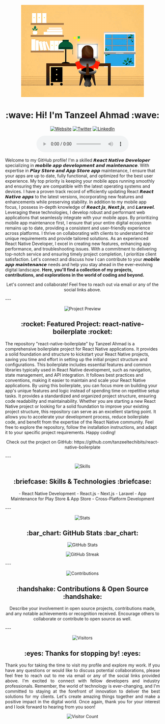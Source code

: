 <p align="center">
  <img src="https://github.com/abdulmateentechbits/gif/blob/master/JXA0.gif" alt="Animated README">
</p>
<h1 align="center">:wave: Hi! I'm Tanzeel Ahmad :wave:</h1>
<p align="center">
  <a href="https://techibits.com/abdul-mateen/"><img src="https://img.shields.io/badge/Portfolio-blue" alt="Website"></a>
  <a href="https://twitter.com/mateenchitrali"><img src="https://img.shields.io/badge/Twitter-blue" alt="Twitter"></a>
  <a href="https://www.linkedin.com/in/abdulmateenchitrali/"><img src="https://img.shields.io/badge/LinkedIn-blue" alt="LinkedIn"></a>
</p>
<!-- Add the audio player here -->
<p align="center">
  <audio controls>
    <source src="https://github.com/tanzeeltechibits/tanzeeltechibits/blob/master/Relaxing%20Music%20(No%20Copyright)%20-%20_Shine_%20by%20Onycs.mp3" type="audio/mpeg">
    Your browser does not support the audio element.
  </audio>
</p>
<p align="left">
  Welcome to my GitHub profile! I'm a skilled 𝙍𝙚𝙖𝙘𝙩 𝙉𝙖𝙩𝙞𝙫𝙚 𝘿𝙚𝙫𝙚𝙡𝙤𝙥𝙚𝙧 specializing in 𝙢𝙤𝙗𝙞𝙡𝙚 𝙖𝙥𝙥 𝙙𝙚𝙫𝙚𝙡𝙤𝙥𝙢𝙚𝙣𝙩 𝙖𝙣𝙙 𝙢𝙖𝙞𝙣𝙩𝙚𝙣𝙖𝙣𝙘𝙚. With expertise in 𝙋𝙡𝙖𝙮 𝙎𝙩𝙤𝙧𝙚 𝙖𝙣𝙙 𝘼𝙥𝙥 𝙎𝙩𝙤𝙧𝙚 𝙖𝙥𝙥 maintenance, I ensure that your apps are up to date, fully functional, and optimized for the best user experience.
My top priority is keeping your mobile apps running smoothly and ensuring they are compatible with the latest operating systems and devices. I have a proven track record of efficiently updating React 𝙍𝙚𝙖𝙘𝙩 𝙉𝙖𝙩𝙞𝙫𝙚 𝙖𝙥𝙥𝙨 to the latest versions, incorporating new features and enhancements while preserving stability.
In addition to my mobile app focus, I possess in-depth knowledge of 𝙍𝙚𝙖𝙘𝙩.𝙟𝙨, 𝙉𝙚𝙭𝙩.𝙟𝙨, and 𝙇𝙖𝙧𝙖𝙫𝙚𝙡. Leveraging these technologies, I develop robust and performant web applications that seamlessly integrate with your mobile apps. By prioritizing mobile app maintenance first, I ensure that your entire digital ecosystem remains up to date, providing a consistent and user-friendly experience across platforms.
I thrive on collaborating with clients to understand their unique requirements and provide tailored solutions. As an experienced React Native Developer, I excel in creating new features, enhancing app performance, and troubleshooting issues. With a commitment to delivering top-notch service and ensuring timely project completion, I prioritize client satisfaction.
Let's connect and discuss how I can contribute to your 𝙢𝙤𝙗𝙞𝙡𝙚 𝙖𝙥𝙥 𝙢𝙖𝙞𝙣𝙩𝙚𝙣𝙖𝙣𝙘𝙚 needs and help you stay ahead in the ever-evolving digital landscape.
<b>Here, you'll find a collection of my projects, contributions, and explorations in the world of coding and beyond.</b>
</p>
<p align="center">
  Let's connect and collaborate! Feel free to reach out via email or any of the social links above.
</p>
---
<p align="center">
  <img src="https://github.com/tanzeeltechibits/gif/blob/master/7LDs.gif" alt="Project Preview">
</p>
<h2 align="center">:rocket: Featured Project: react-native-boilerplate :rocket:</h2>
<p align="left">
  The repository "react-native-boilerplate" by Tanzeel Ahmad is a comprehensive boilerplate project for React Native applications. It provides a solid foundation and structure to kickstart your React Native projects, saving you time and effort in setting up the initial project structure and configurations.
This boilerplate includes essential features and common libraries typically used in React Native development, such as navigation, state management, and API integration. It follows best practices and conventions, making it easier to maintain and scale your React Native applications.
By using this boilerplate, you can focus more on building your app's unique features and logic instead of spending time on repetitive setup tasks. It provides a standardized and organized project structure, ensuring code readability and maintainability.
Whether you are starting a new React Native project or looking for a solid foundation to improve your existing project structure, this repository can serve as an excellent starting point. It allows you to accelerate your development process, reduce boilerplate code, and benefit from the expertise of the React Native community.
Feel free to explore the repository, follow the installation instructions, and adapt it to your specific project requirements. Happy coding!
</p>
<p align="center">
  Check out the project on GitHub: https://github.com/tanzeeltechibits/react-native-boilerplate
</p>
---
<p align="center">
  <img src="https://i.gifer.com/BOuY.gif" alt="Skills">
</p>
<h2 align="center">:briefcase: Skills & Technologies :briefcase:</h2>
<p align="center">
  - React Native Development
  - React.js
  - Next.js
  - Laravel
  - App Maintenance for Play Store & App Store
  - Cross-Platform Development
</p>
---
<p align="center">
  <img src="https://github.com/tanzeeltechibits/your-repo/raw/main/assets/stats.gif" alt="Stats">
</p>
<h2 align="center">:bar_chart: GitHub Stats :bar_chart:</h2>
<p align="center">
  <img src="https://github-readme-stats.vercel.app/api?username=tanzeeltechibits&show_icons=true&theme=radical" alt="GitHub Stats">
</p>
<p align="center">
  <img src="https://github-readme-streak-stats.herokuapp.com/?user=tanzeeltechibits&theme=radical" alt="GitHub Streak">
</p>
---
<p align="center">
  <img src="https://github.com/tanzeeltechibits/your-repo/raw/main/assets/contributions.gif" alt="Contributions">
</p>
<h2 align="center">:handshake: Contributions & Open Source :handshake:</h2>
<p align="center">
  Describe your involvement in open source projects, contributions made, and any notable achievements or recognition received. Encourage others to collaborate or contribute to open source as well.
</p>
---
<p align="center">
  <img src="https://github.com/tanzeeltechibits/gif/blob/master/boy.gif" alt="Visitors">
</p>
<h2 align="center">:eyes: Thanks for stopping by! :eyes:</h2>
<p align="center">
  <p align="justify">
  Thank you for taking the time to visit my profile and explore my work. If you have any questions or would like to discuss potential collaborations, please feel free to reach out to me via email or any of the social links provided above. I'm excited to connect with fellow developers and industry professionals.
Remember, the world of technology is ever-changing, and I'm committed to staying at the forefront of innovation to deliver the best solutions for my clients. Let's create amazing things together and make a positive impact in the digital world.
Once again, thank you for your interest and I look forward to hearing from you soon!
</p>
</p>
<p align="center">
<img src="https://profile-counter.glitch.me/tanzeeltechibits/count.svg" alt="Visitor Count">
 <!---    <img src="https://komarev.com/ghpvc/?username=tanzeeltechibits&label=DAILY+PROFILE+VIEWS" alt="Visitor Count"> --->
</p>
